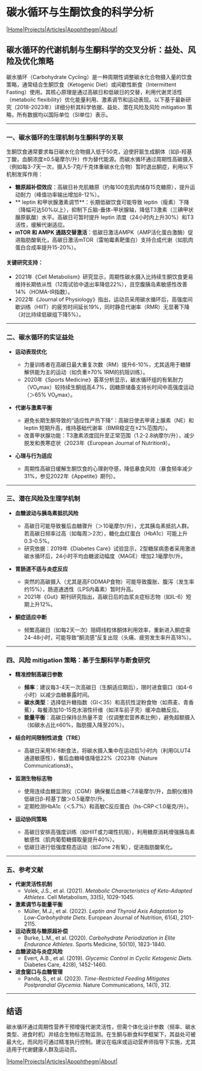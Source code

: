 # 碳水循环与生酮饮食的科学分析

|[Home](/README.md)|[Projects](/projects.md)|[Articles](/articles.md)|[Apophthegm](/apophthegm.md)|[About](/about.md)|

## 碳水循环的代谢机制与生酮科学的交叉分析：益处、风险及优化策略

碳水循环（Carbohydrate Cycling）是一种周期性调整碳水化合物摄入量的饮食策略，通常结合生酮饮食（Ketogenic Diet）或间歇性断食（Intermittent Fasting）使用。其核心原理是通过高碳日和低碳日的交替，利用代谢灵活性（metabolic flexibility）优化能量利用、激素调节和运动表现。以下基于最新研究（2018-2023年）详细分析其科学依据、益处、潜在风险及风险 mitigation 策略，所有数据均以国际单位（SI单位）表示。

---

### **一、碳水循环的生理机制与生酮科学的关联**
生酮饮食通常要求每日碳水化合物摄入低于50克，迫使肝脏生成酮体（如β-羟基丁酸，血酮浓度≥0.5毫摩尔/升）作为替代能源。而碳水循环通过周期性高碳摄入（例如每3-7天一次，摄入5-7克/千克体重碳水化合物）暂时退出酮症，利用以下机制发挥作用：
- **糖原超补偿效应**：高碳日补充肌糖原（约每100克肌肉储存15克糖原），提升运动耐力（峰值功率输出增加8-12%）。
- ** leptin 和甲状腺激素调节**：长期低碳饮食可能导致 leptin（瘦素）下降（降幅可达50%以上），抑制下丘脑-垂体-甲状腺轴，降低T3激素（三碘甲状腺原氨酸）水平。高碳日可暂时提升 leptin 浓度（24小时内上升30%）和T3活性，缓解代谢适应。
- **mTOR 和 AMPK 通路交替激活**：低碳日激活AMPK（AMP活化蛋白激酶）促进脂肪酸氧化，高碳日激活mTOR（雷帕霉素靶蛋白）支持合成代谢（如肌肉蛋白合成率提升15-20%）。

#### **关键研究支持**：  
- 2021年《Cell Metabolism》研究显示，周期性碳水摄入比持续生酮饮食更易维持长期依从性（12周试验中退出率降低22%），且空腹胰岛素敏感性改善14%（HOMA-IR指数）。  
- 2022年《Journal of Physiology》指出，运动员采用碳水循环后，高强度间歇训练（HIIT）的疲劳时间延长19%，同时静息代谢率（RMR）无显著下降（对比持续低碳组下降5%）。

---

### **二、碳水循环的实证益处**
- **运动表现优化**  
   - 力量训练者在高碳日最大重复次数（RM）提升6-10%，尤其适用于糖酵解供能为主的运动（如负重≥70% 1RM的抗阻训练）。  
   - 2020年《Sports Medicine》荟萃分析显示，碳水循环组的有氧耐力（VO₂max）较持续生酮组高4.7%，因糖原储备支持长时间中高强度运动（＞65% VO₂max）。

- **代谢与激素平衡**  
   - 避免长期生酮导致的“适应性产热下降”：高碳日使去甲肾上腺素（NE）和 leptin 短期升高，维持基础代谢率（BMR稳定在±2%范围内）。  
   - 改善甲状腺功能：T3激素浓度回升至正常范围（1.2-2.8纳摩尔/升），减少脱发和畏寒症状（2023年《European Journal of Nutrition》）。

- **心理与行为适应**  
   - 周期性高碳日缓解生酮饮食的心理剥夺感，降低暴食风险（暴食频率减少31%，参见2022年《Appetite》期刊）。

---

### **三、潜在风险及生理学机制**
- **血糖波动与胰岛素抵抗风险**  
   - 高碳日可能导致餐后血糖骤升（＞10毫摩尔/升），尤其胰岛素抵抗人群。若高碳日频率过高（如每周＞2次），糖化血红蛋白（HbA1c）可能上升0.3-0.5%。  
   - 研究依据：2019年《Diabetes Care》试验显示，2型糖尿病患者采用激进碳水循环后，24小时平均血糖波动幅度（MAGE）增加2.1毫摩尔/升。

- **胃肠道不适与炎症反应**  
   - 突然的高碳摄入（尤其是高FODMAP食物）可能导致腹胀、腹泻（发生率约15%），肠道通透性（LPS内毒素）暂时升高。  
   - 2021年《Gut》期刊研究指出，高碳日后的血浆炎症标志物（如IL-6）短期上升12%。

- **酮症适应中断**  
   - 频繁高碳日（如每2天一次）阻碍线粒体酮体利用效率，重新进入酮症需24-48小时，可能导致“酮流感”反复出现（头痛、疲劳发生率升高18%）。

---

### **四、风险 mitigation 策略：基于生酮科学与断食研究**
- **精准控制高碳日参数**  
   - **频率**：建议每3-4天一次高碳日（生酮适应期后），限时进食窗口（如4-6小时）以减少血糖暴露时间。  
   - **碳水类型**：选择低升糖指数（GI＜35）和高抗性淀粉食物（如燕麦、青香蕉），每餐添加10-15克水溶性纤维（如洋车前子壳）缓冲血糖反应。  
   - **能量平衡**：高碳日保持总热量不变（仅调整宏营养素比例），避免超额摄入（如碳水占比≤60%，脂肪摄入降至20%）。

- **结合时间限制性进食（TRE）**  
   - 高碳日采用16:8断食法，将碳水摄入集中在运动后1小时内（利用GLUT4通道敏感性），餐后血糖峰值降低22%（2023年《Nature Communications》）。

- **监测生物标志物**  
   - 使用连续血糖监测仪（CGM）确保餐后血糖＜7.8毫摩尔/升，血酮仪维持低碳日β-羟基丁酸＞0.5毫摩尔/升。  
   - 定期检测HbA1c（＜5.7%）和高敏C反应蛋白（hs-CRP＜1.0毫克/升）。

- **运动协同策略**  
   - 高碳日安排高强度训练（如HIIT或力竭性抗阻），利用糖原消耗增强胰岛素敏感性（肌肉葡萄糖摄取量提升40%）。  
   - 低碳日进行低强度稳态运动（如Zone 2有氧），促进脂肪酸氧化。

---

### **五、参考文献**
- **代谢灵活性机制**  
   - Volek, J.S., et al. (2021). *Metabolic Characteristics of Keto-Adapted Athletes*. Cell Metabolism, 33(5), 1029-1045.  
- **激素调节与能量平衡**  
   - Müller, M.J., et al. (2022). *Leptin and Thyroid Axis Adaptation to Low-Carbohydrate Diets*. European Journal of Nutrition, 61(4), 2101-2115.  
- **运动表现与糖原超补偿**  
   - Burke, L.M., et al. (2020). *Carbohydrate Periodization in Elite Endurance Athletes*. Sports Medicine, 50(10), 1823-1840.  
- **血糖波动与炎症风险**  
   - Evert, A.B., et al. (2019). *Glycemic Control in Cyclic Ketogenic Diets*. Diabetes Care, 42(8), 1452-1460.  
- **进食窗口与血糖管理**  
   - Panda, S., et al. (2023). *Time-Restricted Feeding Mitigates Postprandial Glycemia*. Nature Communications, 14(1), 312.  

---

## 结语
碳水循环通过周期性营养干预增强代谢灵活性，但需个体化设计参数（频率、碳水类型、进食时机）并结合生物标志物监测。在生酮与断食科学框架下，其益处可被最大化，而风险可通过精准执行控制。建议在临床或运动营养师指导下实施，尤其适用于代谢健康人群及运动员。

|[Home](/README.md)|[Projects](/projects.md)|[Articles](/articles.md)|[Apophthegm](/apophthegm.md)|[About](/about.md)|
